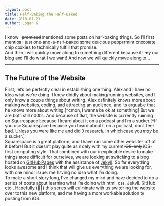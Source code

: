 ```yaml
---
layout: post
title: Half-Baking the Half-Baked
date: 2018-01-21
author: Logan G
---
```


I know I ~~promised~~ mentioned some posts on half-baking things. So I’ll first mention I just one-and-a-half-baked some delicious peppermint chocolate chip cookies to technically fulfill that promise.  
And then I will quickly move along to something different because its ~~my~~ our blog and I’ll do what ~~I~~ we want! And now we will quickly move along to…  

---
## The Future of the Website
First, let’s be perfectly clear in establishing one thing: Alex and I have no idea what we’re doing. I know diddly about making/running websites, and I only know a couple things about writing. Alex definitely knows more about making websites, coding, and attracting an audience, and its arguable that he knows more about writing.[^cmon, I wanna be ok at something] But we are both still n00bs. And because of that, the website is currently running on Squarespace because I heard about it on a podcast and I’m a sucker.[^If you use Squarespace because you heard about it on a podcast, don’t feel bad. Unless you were like me and did 0 research. In which case you *may* be a sucker.]  
Squarespace is a great platform, and I have run some other websites off of it before! But it doesn’t play quite as nicely with my current ~~iOS-only~~ iOS-first computing style. That combined with our inexplicable desire to make things more difficult for ourselves, we are looking at switching to a blog hosted on [GitHub Pages](pages.github.com) with the assistance of [Jekyll](jekyllrb.com). So far everything looks awesome and I think that will give us everything we are looking for, with one minor issue: me having no idea what I’m doing.  
To make a short story long, I’ve changed my mind and have decided to do a series of posts about learning what I’m doing with html, css, Jekyll, GitHub, etc.. Hopefully (🤞🏼) this series will culminate with us switching the website over to this new platform, and me having a more workable solution to posting from iOS.